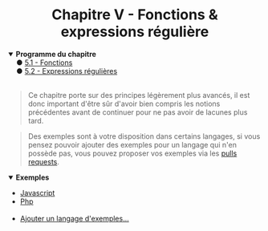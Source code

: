 <center><h1>Chapitre V - Fonctions & expressions régulière</h1></center>

<details open="open"><summary><b>Programme du chapitre</b></summary>
&nbsp;&nbsp;&nbsp;&nbsp;● <a href="./Functions.md" title="Variables">5.1 - Fonctions </a><br>
&nbsp;&nbsp;&nbsp;&nbsp;● <a href="./Regex.md" title="Constantes">5.2 - Expressions régulières </a>
</details>
<br>

> Ce chapitre porte sur des principes légèrement plus avancés, il est donc important d'être sûr d'avoir bien compris les notions précédentes avant de continuer pour ne pas avoir de lacunes plus tard.

> Des exemples sont à votre disposition dans certains langages, si vous pensez pouvoir ajouter des exemples pour un langage qui n'en possède pas, vous pouvez proposer vos exemples via les [pulls requests](https://github.com/Skycel9/basics-course-of-programming/pulls).

<details open="open"><summary><b>Exemples</b></summary>
<ul>
    <li><a href="./Practice/Examples/Example_Js.md">Javascript</a></li>
    <li><a href="./Practice/Examples/Example_Php.md">Php</a></li>
    &nbsp;
    <li><a href="https://github.fr/Skycel9/basics-course-of-programming/pulls">Ajouter un langage d'exemples...</a></li>
</ul>
</details>